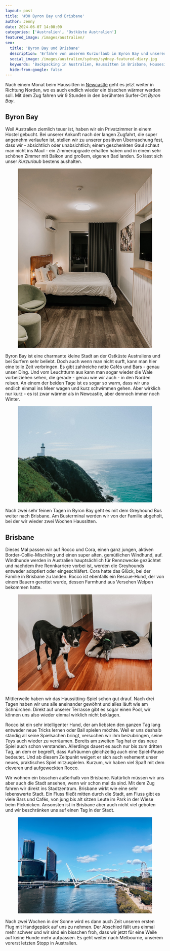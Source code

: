 ```yaml
---
layout: post
title: '#30 Byron Bay und Brisbane'
author: Jenny
date: 2024-06-07 14:00:00
categories: ['Australien', 'Ostküste Australien']
featured_image: /images/australien/
seo:
  title: 'Byron Bay und Brisbane'
  description: 'Erfahre von unserem Kurzurlaub in Byron Bay und unserer Zeit beim Haussitten in Brisbane.'
  social_image: /images/australien/sydney/sydney-featured-diary.jpg
  keywords: 'Backpacking in Australien, Haussitten in Brisbane, Housesitting in Australien'
  hide-from-google: false
---
```

Nach einem Monat beim Haussitten in [Newcastle](2024-07-11-newcastle-1-australien.md) geht es jetzt weiter in Richtung Norden, wo es auch endlich wieder ein bisschen wärmer werden soll. Mit dem Zug fahren wir 9 Stunden in den berühmten Surfer-Ort *Byron Bay*.

## Byron Bay
Weil Australien ziemlich teuer ist, haben wir ein Privatzimmer in einem Hostel gebucht. Bei unserer Ankunft nach der langen Zugfahrt, die super angenehm verlaufen ist, stellen wir zu unserer positiven Überraschung fest, dass wir - absichtlich oder unabsichtlich; einem geschenkten Gaul schaut man nicht ins Maul - ein Zimmerupgrade erhalten haben und in einem sehr schönen Zimmer mit Balkon und großem, eigenen Bad landen. So lässt sich unser *Kurzurlaub* bestens aushalten.

<figure class="img1">
 	<img src="/images/australien/brisbane/byron-hotel.JPG" alt="Hotel in Byron Bay">
</figure>

Byron Bay ist eine charmante kleine Stadt an der Ostküste Australiens und bei Surfern sehr beliebt. Doch auch wenn man nicht surft, kann man hier eine tolle Zeit verbringen. Es gibt zahlreiche nette Cafés und Bars - genau unser Ding. Und vom Leuchtturm aus kann man sogar wieder die Wale vorbeiziehen sehen, die gerade - genau wie wir auch - in den Norden reisen. An einem der beiden Tage ist es sogar so warm, dass wir uns endlich einmal ins Meer wagen und kurz schwimmen gehen. Aber wirklich nur kurz - es ist zwar wärmer als in Newcastle, aber dennoch immer noch Winter.

<figure class="img1">
 	<img src="/images/australien/brisbane/byron-lighthouse.JPG" alt="Leuchtturm in Byron Bay">
</figure>

Nach zwei sehr feinen Tagen in Byron Bay geht es mit dem Greyhound Bus weiter nach Brisbane. Am Busterminal werden wir von der Familie abgeholt, bei der wir wieder zwei Wochen Haussitten.

## Brisbane
Dieses Mal passen wir auf Rocco und Cora, einen ganz jungen, aktiven Border-Collie-Mischling und einen super alten, gemütlichen Windhund, auf. Windhunde werden in Australien hauptsächlich für Rennzwecke gezüchtet und nachdem ihre Rennkarriere vorbei ist, werden die Greyhounds entweder adoptiert oder eingeschläfert. Cora hatte das Glück, bei der Familie in Brisbane zu landen. Rocco ist ebenfalls ein Rescue-Hund, der von einem Bauern gerettet wurde, dessen Farmhund aus Versehen Welpen bekommen hatte.

<figure class="img1">
 	<img src="/images/australien/brisbane/cora-rocco.JPG" alt="Hund beim Haussitten">
</figure>

Mittlerweile haben wir das Haussitting-Spiel schon gut drauf. Nach drei Tagen haben wir uns alle aneinander gewöhnt und alles läuft wie am Schnürchen. Direkt auf unserer Terrasse gibt es sogar einen Pool, wir können uns also wieder einmal wirklich nicht beklagen. 

Rocco ist ein sehr intelligenter Hund, der am liebsten den ganzen Tag lang entweder neue Tricks lernen oder Ball spielen möchte. Weil er uns deshalb ständig all seine Spielsachen bringt, versuchen wir ihm beizubringen, seine *Toys* auch wieder zu verräumen. Bereits am zweiten Tag hat er das neue Spiel auch schon verstanden. Allerdings dauert es auch nur bis zum dritten Tag, an dem er begreift, dass Aufräumen gleichzeitig auch eine Spiel-Pause bedeutet. Und ab diesem Zeitpunkt weigert er sich auch vehement unser neues, praktisches Spiel mitzuspielen. Kurzum, wir haben viel Spaß mit dem cleveren und aufgeweckten Rocco.

Wir wohnen ein bisschen außerhalb von Brisbane. Natürlich müssen wir uns aber auch die Stadt ansehen, wenn wir schon mal da sind. Mit dem Zug fahren wir direkt ins Stadtzentrum. Brisbane wirkt wie eine sehr lebenswerte Stadt. Ein Fluss fließt mitten durch die Stadt, am Fluss gibt es viele Bars und Cafés, von jung bis alt sitzen Leute im Park in der Wiese beim Picknicken. Ansonsten ist in Brisbane aber auch nicht viel geboten und wir beschränken uns auf einen Tag in der Stadt.

<figure class="img1">
 	<img src="/images/australien/brisbane/brisbane.JPG" alt="Brisbane">
</figure>

Nach zwei Wochen in der Sonne wird es dann auch Zeit unseren ersten Flug mit Handgepäck auf uns zu nehmen. Der Abschied fällt uns einmal mehr schwer und wir sind ein bisschen froh, dass wir jetzt für eine Weile auf keine Hunde mehr aufpassen. Es geht weiter nach Melbourne, unserem vorerst letzten Stopp in Australien.